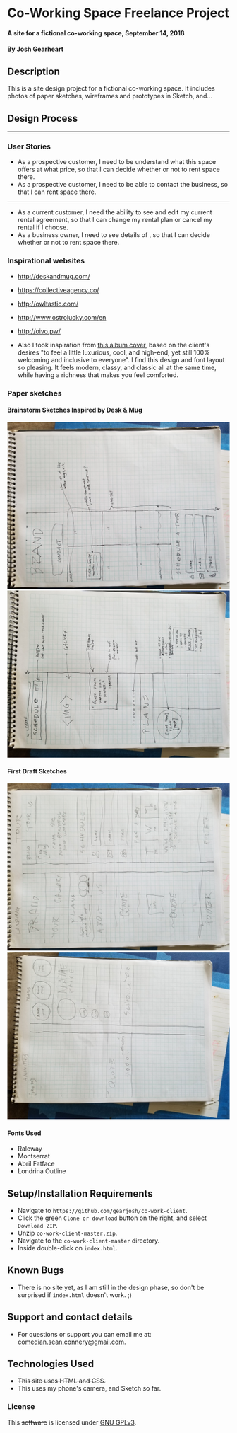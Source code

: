 # Co-Working Space Freelance Project

#### A site for a fictional co-working space, September 14, 2018

#### By Josh Gearheart

## Description
This is a site design project for a fictional co-working space.  It includes photos of paper sketches, wireframes and prototypes in Sketch, and...

## Design Process

****

### User Stories

- As a prospective customer,
  I need to be understand what this space offers at what price,
  so that I can decide whether or not to rent space there.
- As a prospective customer,
  I need to be able to contact the business,
  so that I can rent space there.
****
- As a current customer,
  I need the ability to see and edit my current rental agreement,
  so that I can change my rental plan or cancel my rental if I choose.
- As a business owner,
  I need to see details of ,
  so that I can decide whether or not to rent space there.

### Inspirational websites

- http://deskandmug.com/
- https://collectiveagency.co/
- http://owltastic.com/
- http://www.ostrolucky.com/en
- http://oivo.pw/

- Also I took inspiration from [this album cover](img/bama.jpg), based on the client's desires "to feel a little luxurious, cool, and high-end; yet still 100% welcoming and inclusive to everyone".  I find this design and font layout so pleasing.  It feels modern, classy, and classic all at the same time, while having a richness that makes you feel comforted.

### Paper sketches

#### Brainstorm Sketches Inspired by Desk & Mug

![pre sketch 1](img/pre1.jpg)
![pre sketch 2](img/pre2.jpg)

#### First Draft Sketches

![sketch 1](img/draft1.jpg)
![sketch 2](img/draft2.jpg)

#### Fonts Used

- Raleway
- Montserrat
- Abril Fatface
- Londrina Outline

## Setup/Installation Requirements
- Navigate to `https://github.com/gearjosh/co-work-client`.
- Click the green `Clone or download` button on the right, and select `Download ZIP`.
- Unzip `co-work-client-master.zip`.
- Navigate to the `co-work-client-master` directory.
- Inside  double-click on `index.html`.

## Known Bugs
- There is no site yet, as I am still in the design phase, so don't be surprised if `index.html` doesn't work. ;)

## Support and contact details
- For questions or support you can email me at: comedian.sean.connery@gmail.com.

## Technologies Used
- ~~This site uses HTML and CSS.~~
- This uses my phone's camera, and Sketch so far.

### License
This ~~software~~ is licensed under [GNU GPLv3](LICENSE.txt).
